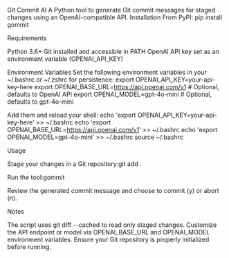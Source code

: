 Git Commit AI
A Python tool to generate Git commit messages for staged changes using an OpenAI-compatible API.
Installation
From PyPI:
pip install gommit

Requirements

Python 3.6+
Git installed and accessible in PATH
OpenAI API key set as an environment variable (OPENAI_API_KEY)

Environment Variables
Set the following environment variables in your ~/.bashrc or ~/.zshrc for persistence:
export OPENAI_API_KEY=your-api-key-here
export OPENAI_BASE_URL=https://api.openai.com/v1  # Optional, defaults to OpenAI API
export OPENAI_MODEL=gpt-4o-mini                   # Optional, defaults to gpt-4o-mini

Add them and reload your shell:
echo 'export OPENAI_API_KEY=your-api-key-here' >> ~/.bashrc
echo 'export OPENAI_BASE_URL=https://api.openai.com/v1' >> ~/.bashrc
echo 'export OPENAI_MODEL=gpt-4o-mini' >> ~/.bashrc
source ~/.bashrc

Usage

Stage your changes in a Git repository:git add .


Run the tool:gommit


Review the generated commit message and choose to commit (y) or abort (n).

Notes

The script uses git diff --cached to read only staged changes.
Customize the API endpoint or model via OPENAI_BASE_URL and OPENAI_MODEL environment variables.
Ensure your Git repository is properly initialized before running.

